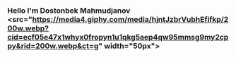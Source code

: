 ### Hello I'm Dostonbek Mahmudjanov <src="https://media4.giphy.com/media/hjntJzbrVubhEfifkp/200w.webp?cid=ecf05e47x1whyx0fropyn1u1qkg5aep4qw95mmsg9my2cppy&rid=200w.webp&ct=g" width="50px">


